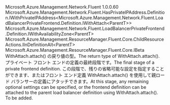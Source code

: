 <Type Name="IWithAttach&lt;ParentT&gt;" FullName="Microsoft.Azure.Management.Network.Fluent.LoadBalancerPrivateFrontend.Definition.IWithAttach&lt;ParentT&gt;">
  <TypeSignature Language="C#" Value="public interface IWithAttach&lt;ParentT&gt; : Microsoft.Azure.Management.Network.Fluent.HasPrivateIPAddress.Definition.IWithPrivateIPAddress&lt;Microsoft.Azure.Management.Network.Fluent.LoadBalancerPrivateFrontend.Definition.IWithAttach&lt;ParentT&gt;&gt;, Microsoft.Azure.Management.Network.Fluent.LoadBalancerPrivateFrontend.Definition.IWithAvailabilityZone&lt;ParentT&gt;, Microsoft.Azure.Management.ResourceManager.Fluent.Core.ChildResourceActions.IInDefinitionAlt&lt;ParentT&gt;, Microsoft.Azure.Management.ResourceManager.Fluent.Core.IBeta" />
  <TypeSignature Language="ILAsm" Value=".class public interface auto ansi abstract IWithAttach`1&lt;ParentT&gt; implements class Microsoft.Azure.Management.Network.Fluent.HasPrivateIPAddress.Definition.IWithPrivateIPAddress`1&lt;class Microsoft.Azure.Management.Network.Fluent.LoadBalancerPrivateFrontend.Definition.IWithAttach`1&lt;!ParentT&gt;&gt;, class Microsoft.Azure.Management.Network.Fluent.LoadBalancerPrivateFrontend.Definition.IWithAvailabilityZone`1&lt;!ParentT&gt;, class Microsoft.Azure.Management.ResourceManager.Fluent.Core.ChildResourceActions.IInDefinitionAlt`1&lt;!ParentT&gt;, class Microsoft.Azure.Management.ResourceManager.Fluent.Core.IBeta" />
  <TypeSignature Language="DocId" Value="T:Microsoft.Azure.Management.Network.Fluent.LoadBalancerPrivateFrontend.Definition.IWithAttach`1" />
  <TypeSignature Language="VB.NET" Value="Public Interface IWithAttach(Of ParentT)&#xA;Implements IBeta, IInDefinitionAlt(Of ParentT), IWithAvailabilityZone(Of ParentT), IWithPrivateIPAddress(Of IWithAttach(Of ParentT))" />
  <TypeSignature Language="F#" Value="type IWithAttach&lt;'ParentT&gt; = interface&#xA;    interface IInDefinitionAlt&lt;'ParentT&gt;&#xA;    interface IWithPrivateIPAddress&lt;IWithAttach&lt;'ParentT&gt;&gt;&#xA;    interface IWithAvailabilityZone&lt;'ParentT&gt;&#xA;    interface IBeta" />
  <AssemblyInfo>
    <AssemblyName>Microsoft.Azure.Management.Network.Fluent</AssemblyName>
    <AssemblyVersion>1.0.0.60</AssemblyVersion>
  </AssemblyInfo>
  <TypeParameters>
    <TypeParameter Name="ParentT" />
  </TypeParameters>
  <Interfaces>
    <Interface>
      <InterfaceName>Microsoft.Azure.Management.Network.Fluent.HasPrivateIPAddress.Definition.IWithPrivateIPAddress&lt;Microsoft.Azure.Management.Network.Fluent.LoadBalancerPrivateFrontend.Definition.IWithAttach&lt;ParentT&gt;&gt;</InterfaceName>
    </Interface>
    <Interface>
      <InterfaceName>Microsoft.Azure.Management.Network.Fluent.LoadBalancerPrivateFrontend.Definition.IWithAvailabilityZone&lt;ParentT&gt;</InterfaceName>
    </Interface>
    <Interface>
      <InterfaceName>Microsoft.Azure.Management.ResourceManager.Fluent.Core.ChildResourceActions.IInDefinitionAlt&lt;ParentT&gt;</InterfaceName>
    </Interface>
    <Interface>
      <InterfaceName>Microsoft.Azure.Management.ResourceManager.Fluent.Core.IBeta</InterfaceName>
    </Interface>
  </Interfaces>
  <Docs>
    <typeparam name="ParentT"><span data-ttu-id="ede5d-101">WithAttach.attach() の戻り値の型。</span><span class="sxs-lookup"><span data-stu-id="ede5d-101">The return type of  WithAttach.attach().</span></span></typeparam>
    <summary>
            <span data-ttu-id="ede5d-102">プライベート フロント エンドの定義の最終段階です。</span><span class="sxs-lookup"><span data-stu-id="ede5d-102">The final stage of a private frontend definition.</span></span>
            <span data-ttu-id="ede5d-103">この段階で、残りの省略可能な設定を指定することができます、またはフロント エンド定義 WithAttach.attach() を使用して親ロード バランサーの定義にアタッチできます。</span><span class="sxs-lookup"><span data-stu-id="ede5d-103">At this stage, any remaining optional settings can be specified, or the frontend definition can be attached to the parent load balancer definition using  WithAttach.attach().</span></span>
            </summary>
    <remarks>To be added.</remarks>
  </Docs>
  <Members />
</Type>